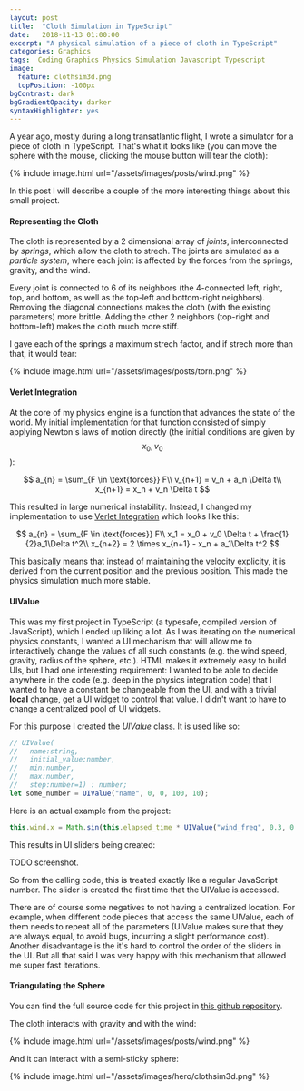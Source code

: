 ```yaml
---
layout: post
title:  "Cloth Simulation in TypeScript"
date:   2018-11-13 01:00:00
excerpt: "A physical simulation of a piece of cloth in TypeScript"
categories: Graphics
tags:  Coding Graphics Physics Simulation Javascript Typescript
image:
  feature: clothsim3d.png
  topPosition: -100px
bgContrast: dark
bgGradientOpacity: darker
syntaxHighlighter: yes
---
```

A year ago, mostly during a long transatlantic flight, I wrote a simulator for a piece of cloth in TypeScript. That's what it looks like (you can move the sphere with the mouse, clicking the mouse button will tear the cloth):

{% include image.html url="/assets/images/posts/wind.png" %}

In this post I will describe a couple of the more interesting things about this small project.

#### Representing the Cloth
The cloth is represented by a 2 dimensional array of *joints*, interconnected by *springs*, which allow the cloth to strech. The joints are simulated as a *particle system*, where each joint is affected by the forces from the springs, gravity, and the wind.

Every joint is connected to 6 of its neighbors (the 4-connected left, right, top, and bottom, as well as the top-left and bottom-right neighbors). Removing the diagonal connections makes the cloth (with the existing parameters) more brittle. Adding the other 2 neighbors (top-right and bottom-left) makes the cloth much more stiff.

I gave each of the springs a maximum strech factor, and if strech more than that, it would tear:

{% include image.html url="/assets/images/posts/torn.png" %}

#### Verlet Integration
At the core of my physics engine is a function that advances the state of the world. My initial implementation for that function consisted of simply applying Newton's laws of motion directly (the initial conditions are given by $$x_0, v_0$$):

$$
a_{n} = \sum_{F \in \text{forces}} F\\
v_{n+1} = v_n + a_n \Delta t\\
x_{n+1} = x_n + v_n \Delta t
$$

This resulted in large numerical instability. Instead, I changed my implementation to use [Verlet Integration](https://en.wikipedia.org/wiki/Verlet_integration) which looks like this:

$$
a_{n} = \sum_{F \in \text{forces}} F\\
x_1 = x_0 + v_0 \Delta t + \frac{1}{2}a_1\Delta t^2\\
x_{n+2} = 2 \times x_{n+1} - x_n + a_1\Delta t^2
$$

This basically means that instead of maintaining the velocity explicity, it is derived from the current position and the previous position. This made the physics simulation much more stable.

#### UIValue
This was my first project in TypeScript (a typesafe, compiled version of JavaScript), which I ended up liking a lot.
As I was iterating on the numerical physics constants, I wanted a UI mechanism that will allow me to interactively change the values of all such constants (e.g. the wind speed, gravity, radius of the sphere, etc.). HTML makes it extremely easy to build UIs, but I had one interesting requirement: I wanted to be able to decide anywhere in the code (e.g. deep in the physics integration code) that I wanted to have a constant be changeable from the UI, and with a trivial **local** change, get a UI widget to control that value. I didn't want to have to change a centralized pool of UI widgets.

For this purpose I created the *UIValue* class. It is used like so:

```typescript
// UIValue(
//   name:string,
//   initial_value:number,
//   min:number,
//   max:number,
//   step:number=1) : number;
let some_number = UIValue("name", 0, 0, 100, 10);
```

Here is an actual example from the project:

```typescript
this.wind.x = Math.sin(this.elapsed_time * UIValue("wind_freq", 0.3, 0.1, 10, 0.1)) * UIValue("wind_mag", 0, 0, 160, 40);
```

This results in UI sliders being created:

TODO screenshot.

So from the calling code, this is treated exactly like a regular JavaScript number. The slider is created the first time that the UIValue is accessed.

There are of course some negatives to not having a centralized location. For example, when different code pieces that access the same UIValue, each of them needs to repeat all of the parameters (UIValue makes sure that they are always equal, to avoid bugs, incurring a slight performance cost). Another disadvantage is the it's hard to control the order of the sliders in the UI. But all that said I was very happy with this mechanism that allowed me super fast iterations.

#### Triangulating the Sphere
You can find the full source code for this project in [this github repository](https://github.com/yanivle/clothsim3d).


The cloth interacts with gravity and with the wind:

{% include image.html url="/assets/images/posts/wind.png" %}

And it can interact with a semi-sticky sphere:

{% include image.html url="/assets/images/hero/clothsim3d.png" %}

